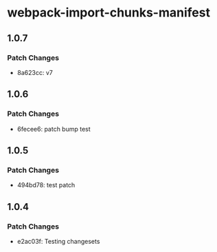 # webpack-import-chunks-manifest

## 1.0.7

### Patch Changes

- 8a623cc: v7

## 1.0.6

### Patch Changes

- 6fecee6: patch bump test

## 1.0.5

### Patch Changes

- 494bd78: test patch

## 1.0.4

### Patch Changes

- e2ac03f: Testing changesets
